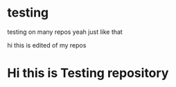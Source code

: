 # testing

testing on many repos yeah just like that

hi this is edited of my repos

<h1>Hi this is Testing repository</h1>

